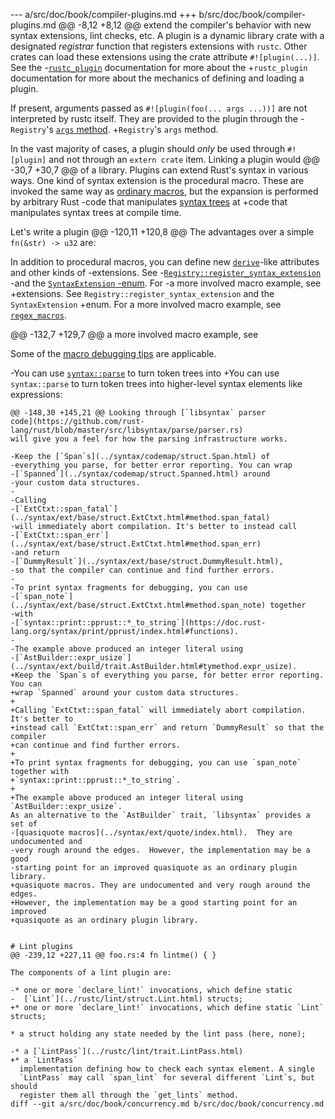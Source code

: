 --- a/src/doc/book/compiler-plugins.md
+++ b/src/doc/book/compiler-plugins.md
@@ -8,12 +8,12 @@ extend the compiler's behavior with new syntax extensions, lint checks, etc.
 A plugin is a dynamic library crate with a designated *registrar* function that
 registers extensions with `rustc`. Other crates can load these extensions using
 the crate attribute `#![plugin(...)]`.  See the
-[`rustc_plugin`](../rustc_plugin/index.html) documentation for more about the
+`rustc_plugin` documentation for more about the
 mechanics of defining and loading a plugin.
 
 If present, arguments passed as `#![plugin(foo(... args ...))]` are not
 interpreted by rustc itself.  They are provided to the plugin through the
-`Registry`'s [`args` method](../rustc_plugin/registry/struct.Registry.html#method.args).
+`Registry`'s `args` method.
 
 In the vast majority of cases, a plugin should *only* be used through
 `#![plugin]` and not through an `extern crate` item.  Linking a plugin would
@@ -30,7 +30,7 @@ of a library.
 Plugins can extend Rust's syntax in various ways. One kind of syntax extension
 is the procedural macro. These are invoked the same way as [ordinary
 macros](macros.html), but the expansion is performed by arbitrary Rust
-code that manipulates [syntax trees](../syntax/ast/index.html) at
+code that manipulates syntax trees at
 compile time.
 
 Let's write a plugin
@@ -120,11 +120,8 @@ The advantages over a simple `fn(&str) -> u32` are:
 
 In addition to procedural macros, you can define new
 [`derive`](../reference.html#derive)-like attributes and other kinds of
-extensions.  See
-[`Registry::register_syntax_extension`](../rustc_plugin/registry/struct.Registry.html#method.register_syntax_extension)
-and the [`SyntaxExtension`
-enum](https://doc.rust-lang.org/syntax/ext/base/enum.SyntaxExtension.html).  For
-a more involved macro example, see
+extensions.  See `Registry::register_syntax_extension` and the `SyntaxExtension`
+enum.  For a more involved macro example, see
 [`regex_macros`](https://github.com/rust-lang/regex/blob/master/regex_macros/src/lib.rs).
 
 
@@ -132,7 +129,7 @@ a more involved macro example, see
 
 Some of the [macro debugging tips](macros.html#debugging-macro-code) are applicable.
 
-You can use [`syntax::parse`](../syntax/parse/index.html) to turn token trees into
+You can use `syntax::parse` to turn token trees into
 higher-level syntax elements like expressions:
 
 ```ignore
@@ -148,30 +145,21 @@ Looking through [`libsyntax` parser
 code](https://github.com/rust-lang/rust/blob/master/src/libsyntax/parse/parser.rs)
 will give you a feel for how the parsing infrastructure works.
 
-Keep the [`Span`s](../syntax/codemap/struct.Span.html) of
-everything you parse, for better error reporting. You can wrap
-[`Spanned`](../syntax/codemap/struct.Spanned.html) around
-your custom data structures.
-
-Calling
-[`ExtCtxt::span_fatal`](../syntax/ext/base/struct.ExtCtxt.html#method.span_fatal)
-will immediately abort compilation. It's better to instead call
-[`ExtCtxt::span_err`](../syntax/ext/base/struct.ExtCtxt.html#method.span_err)
-and return
-[`DummyResult`](../syntax/ext/base/struct.DummyResult.html),
-so that the compiler can continue and find further errors.
-
-To print syntax fragments for debugging, you can use
-[`span_note`](../syntax/ext/base/struct.ExtCtxt.html#method.span_note) together
-with
-[`syntax::print::pprust::*_to_string`](https://doc.rust-lang.org/syntax/print/pprust/index.html#functions).
-
-The example above produced an integer literal using
-[`AstBuilder::expr_usize`](../syntax/ext/build/trait.AstBuilder.html#tymethod.expr_usize).
+Keep the `Span`s of everything you parse, for better error reporting. You can
+wrap `Spanned` around your custom data structures.
+
+Calling `ExtCtxt::span_fatal` will immediately abort compilation. It's better to
+instead call `ExtCtxt::span_err` and return `DummyResult` so that the compiler
+can continue and find further errors.
+
+To print syntax fragments for debugging, you can use `span_note` together with
+`syntax::print::pprust::*_to_string`.
+
+The example above produced an integer literal using `AstBuilder::expr_usize`.
 As an alternative to the `AstBuilder` trait, `libsyntax` provides a set of
-[quasiquote macros](../syntax/ext/quote/index.html).  They are undocumented and
-very rough around the edges.  However, the implementation may be a good
-starting point for an improved quasiquote as an ordinary plugin library.
+quasiquote macros. They are undocumented and very rough around the edges.
+However, the implementation may be a good starting point for an improved
+quasiquote as an ordinary plugin library.
 
 
 # Lint plugins
@@ -239,12 +227,11 @@ foo.rs:4 fn lintme() { }
 
 The components of a lint plugin are:
 
-* one or more `declare_lint!` invocations, which define static
-  [`Lint`](../rustc/lint/struct.Lint.html) structs;
+* one or more `declare_lint!` invocations, which define static `Lint` structs;
 
 * a struct holding any state needed by the lint pass (here, none);
 
-* a [`LintPass`](../rustc/lint/trait.LintPass.html)
+* a `LintPass`
   implementation defining how to check each syntax element. A single
   `LintPass` may call `span_lint` for several different `Lint`s, but should
   register them all through the `get_lints` method.
diff --git a/src/doc/book/concurrency.md b/src/doc/book/concurrency.md
